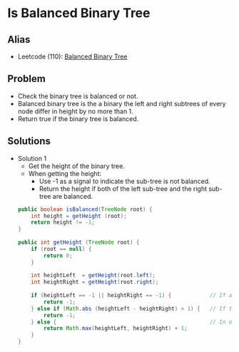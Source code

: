 # Is Balanced Binary Tree

## Alias
- Leetcode (110): [Balanced Binary Tree](https://leetcode.com/problems/balanced-binary-tree/)

## Problem
- Check the binary tree is balanced or not.
- Balanced binary tree is the a binary the left and right subtrees of every node differ in height by no more than 1.
- Return true if the binary tree is balanced.

## Solutions
- Solution 1
   - Get the height of the binary tree.
   - When getting the height:
      - Use -1 as a signal to indicate the sub-tree is not balanced.
      - Return the height if both of the left sub-tree and the right sub-tree are balanced.
  ```java
  public boolean isBalanced(TreeNode root) {
      int height = getHeight (root);
      return height != -1;
  }
    
  public int getHeight (TreeNode root) {
      if (root == null) {
          return 0;
      }
        
      int heightLeft  = getHeight(root.left);
      int heightRight = getHeight(root.right);
        
      if (heightLeft == -1 || heightRight == -1) {            // If any of sub-tree is not balanced, return -1 (The signal of imbalanced)
          return -1;
      } else if (Math.abs (heightLeft - heightRight) > 1) {   // If the height difference is greater, return -1 (The signal of imbalanced)
          return -1;
      } else {                                                // In other case, return the new height.
          return Math.max(heightLeft, heightRight) + 1;
      }
  }
  ```
